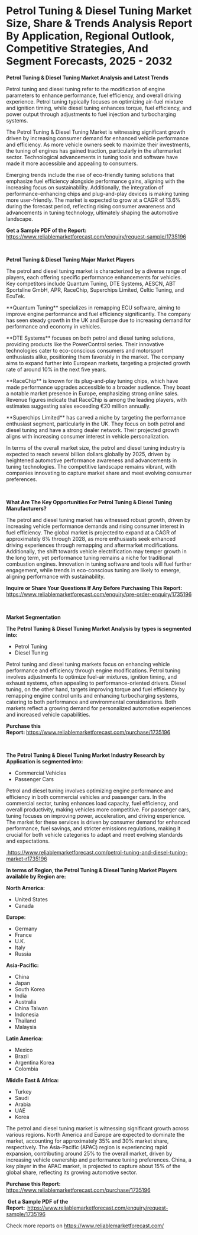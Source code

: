 <p><h1>Petrol Tuning & Diesel Tuning Market Size, Share & Trends Analysis Report By Application, Regional Outlook, Competitive Strategies, And Segment Forecasts, 2025 - 2032</h1></p><p><strong>Petrol Tuning & Diesel Tuning Market Analysis and Latest Trends</strong></p>
<p><p>Petrol tuning and diesel tuning refer to the modification of engine parameters to enhance performance, fuel efficiency, and overall driving experience. Petrol tuning typically focuses on optimizing air-fuel mixture and ignition timing, while diesel tuning enhances torque, fuel efficiency, and power output through adjustments to fuel injection and turbocharging systems. </p><p>The Petrol Tuning & Diesel Tuning Market is witnessing significant growth driven by increasing consumer demand for enhanced vehicle performance and efficiency. As more vehicle owners seek to maximize their investments, the tuning of engines has gained traction, particularly in the aftermarket sector. Technological advancements in tuning tools and software have made it more accessible and appealing to consumers. </p><p>Emerging trends include the rise of eco-friendly tuning solutions that emphasize fuel efficiency alongside performance gains, aligning with the increasing focus on sustainability. Additionally, the integration of performance-enhancing chips and plug-and-play devices is making tuning more user-friendly. The market is expected to grow at a CAGR of 13.6% during the forecast period, reflecting rising consumer awareness and advancements in tuning technology, ultimately shaping the automotive landscape.</p></p>
<p><strong>Get a Sample PDF of the Report:&nbsp;</strong> <a href="https://www.reliablemarketforecast.com/enquiry/request-sample/1735196?utm_campaign=3538&utm_medium=2&utm_source=Github&utm_content=ia&utm_term=25032025&utm_id=petrol-tuning-diesel-tuning">https://www.reliablemarketforecast.com/enquiry/request-sample/1735196</a></p>
<p>&nbsp;</p>
<p><strong>Petrol Tuning & Diesel Tuning Major Market Players</strong></p>
<p><p>The petrol and diesel tuning market is characterized by a diverse range of players, each offering specific performance enhancements for vehicles. Key competitors include Quantum Tuning, DTE Systems, AESCN, ABT Sportsline GmbH, APR, RaceChip, Superchips Limited, Celtic Tuning, and EcuTek. </p><p>**Quantum Tuning** specializes in remapping ECU software, aiming to improve engine performance and fuel efficiency significantly. The company has seen steady growth in the UK and Europe due to increasing demand for performance and economy in vehicles. </p><p>**DTE Systems** focuses on both petrol and diesel tuning solutions, providing products like the PowerControl series. Their innovative technologies cater to eco-conscious consumers and motorsport enthusiasts alike, positioning them favorably in the market. The company aims to expand further into European markets, targeting a projected growth rate of around 10% in the next five years.</p><p>**RaceChip** is known for its plug-and-play tuning chips, which have made performance upgrades accessible to a broader audience. They boast a notable market presence in Europe, emphasizing strong online sales. Revenue figures indicate that RaceChip is among the leading players, with estimates suggesting sales exceeding €20 million annually.</p><p>**Superchips Limited** has carved a niche by targeting the performance enthusiast segment, particularly in the UK. They focus on both petrol and diesel tuning and have a strong dealer network. Their projected growth aligns with increasing consumer interest in vehicle personalization.</p><p>In terms of the overall market size, the petrol and diesel tuning industry is expected to reach several billion dollars globally by 2025, driven by heightened automotive performance awareness and advancements in tuning technologies. The competitive landscape remains vibrant, with companies innovating to capture market share and meet evolving consumer preferences.</p></p>
<p>&nbsp;</p>
<p><strong>What Are The Key Opportunities For Petrol Tuning & Diesel Tuning Manufacturers?</strong></p>
<p><p>The petrol and diesel tuning market has witnessed robust growth, driven by increasing vehicle performance demands and rising consumer interest in fuel efficiency. The global market is projected to expand at a CAGR of approximately 6% through 2028, as more enthusiasts seek enhanced driving experiences through remapping and aftermarket modifications. Additionally, the shift towards vehicle electrification may temper growth in the long term, yet performance tuning remains a niche for traditional combustion engines. Innovation in tuning software and tools will fuel further engagement, while trends in eco-conscious tuning are likely to emerge, aligning performance with sustainability.</p></p>
<p><strong>Inquire or Share Your Questions If Any Before Purchasing This Report:</strong> <a href="https://www.reliablemarketforecast.com/enquiry/pre-order-enquiry/1735196?utm_campaign=3538&utm_medium=2&utm_source=Github&utm_content=ia&utm_term=25032025&utm_id=petrol-tuning-diesel-tuning">https://www.reliablemarketforecast.com/enquiry/pre-order-enquiry/1735196</a></p>
<p>&nbsp;</p>
<p><strong>Market Segmentation</strong></p>
<p><strong>The Petrol Tuning & Diesel Tuning Market Analysis by types is segmented into:</strong></p>
<p><ul><li>Petrol Tuning</li><li>Diesel Tuning</li></ul></p>
<p><p>Petrol tuning and diesel tuning markets focus on enhancing vehicle performance and efficiency through engine modifications. Petrol tuning involves adjustments to optimize fuel-air mixtures, ignition timing, and exhaust systems, often appealing to performance-oriented drivers. Diesel tuning, on the other hand, targets improving torque and fuel efficiency by remapping engine control units and enhancing turbocharging systems, catering to both performance and environmental considerations. Both markets reflect a growing demand for personalized automotive experiences and increased vehicle capabilities.</p></p>
<p><strong>Purchase this Report:&nbsp;</strong><a href="https://www.reliablemarketforecast.com/purchase/1735196?utm_campaign=3538&utm_medium=2&utm_source=Github&utm_content=ia&utm_term=25032025&utm_id=petrol-tuning-diesel-tuning">https://www.reliablemarketforecast.com/purchase/1735196</a></p>
<p>&nbsp;</p>
<p><strong>The Petrol Tuning & Diesel Tuning Market Industry Research by Application is segmented into:</strong></p>
<p><ul><li>Commercial Vehicles</li><li>Passenger Cars</li></ul></p>
<p><p>Petrol and diesel tuning involves optimizing engine performance and efficiency in both commercial vehicles and passenger cars. In the commercial sector, tuning enhances load capacity, fuel efficiency, and overall productivity, making vehicles more competitive. For passenger cars, tuning focuses on improving power, acceleration, and driving experience. The market for these services is driven by consumer demand for enhanced performance, fuel savings, and stricter emissions regulations, making it crucial for both vehicle categories to adapt and meet evolving standards and expectations.</p></p>
<p><a href="https://www.reliablemarketforecast.com/petrol-tuning-and-diesel-tuning-market-r1735196?utm_campaign=3538&utm_medium=2&utm_source=Github&utm_content=ia&utm_term=25032025&utm_id=petrol-tuning-diesel-tuning">&nbsp;https://www.reliablemarketforecast.com/petrol-tuning-and-diesel-tuning-market-r1735196</a></p>
<p><strong>In terms of Region, the Petrol Tuning & Diesel Tuning Market Players available by Region are:</strong></p>
<p>
    <p> <strong> North America: </strong>
        <ul>
            <li>United States</li>
            <li>Canada</li>
        </ul>
        </p> 
    <p> <strong> Europe: </strong>
        <ul>
            <li>Germany</li>
            <li>France</li>
            <li>U.K.</li>
            <li>Italy</li>
            <li>Russia</li>
        </ul>
        </p> 
    <p> <strong> Asia-Pacific: </strong>
        <ul>
            <li>China</li>
            <li>Japan</li>
            <li>South Korea</li>
            <li>India</li>
            <li>Australia</li>
            <li>China Taiwan</li>
            <li>Indonesia</li>
            <li>Thailand</li>
            <li>Malaysia</li>
        </ul>
        </p> 
    <p> <strong> Latin America: </strong>
        <ul>
            <li>Mexico</li>
            <li>Brazil</li>
            <li>Argentina Korea</li>
            <li>Colombia</li>
        </ul>
        </p> 
    <p> <strong> Middle East & Africa: </strong>
        <ul>
            <li>Turkey</li>
            <li>Saudi</li>
            <li>Arabia</li>
            <li>UAE</li>
            <li>Korea</li>
        </ul>
    </p>
    </p>
<p><p>The petrol and diesel tuning market is witnessing significant growth across various regions. North America and Europe are expected to dominate the market, accounting for approximately 35% and 30% market share, respectively. The Asia-Pacific (APAC) region is experiencing rapid expansion, contributing around 25% to the overall market, driven by increasing vehicle ownership and performance tuning preferences. China, a key player in the APAC market, is projected to capture about 15% of the global share, reflecting its growing automotive sector.</p></p>
<p><strong>Purchase this Report: </strong><a href="https://www.reliablemarketforecast.com/purchase/1735196?utm_campaign=3538&utm_medium=2&utm_source=Github&utm_content=ia&utm_term=25032025&utm_id=petrol-tuning-diesel-tuning">https://www.reliablemarketforecast.com/purchase/1735196</a></p>
<p>&nbsp;<strong>Get a Sample PDF of the Report:&nbsp;&nbsp;</strong><a href="https://www.reliablemarketforecast.com/enquiry/request-sample/1735196?utm_campaign=3538&utm_medium=2&utm_source=Github&utm_content=ia&utm_term=25032025&utm_id=petrol-tuning-diesel-tuning">https://www.reliablemarketforecast.com/enquiry/request-sample/1735196</a></p>
<p><strong></strong></p>
<p>Check more reports on <a href="https://www.reliablemarketforecast.com/?utm_campaign=3538&utm_medium=2&utm_source=Github&utm_content=ia&utm_term=25032025&utm_id=petrol-tuning-diesel-tuning">https://www.reliablemarketforecast.com/</a></p>